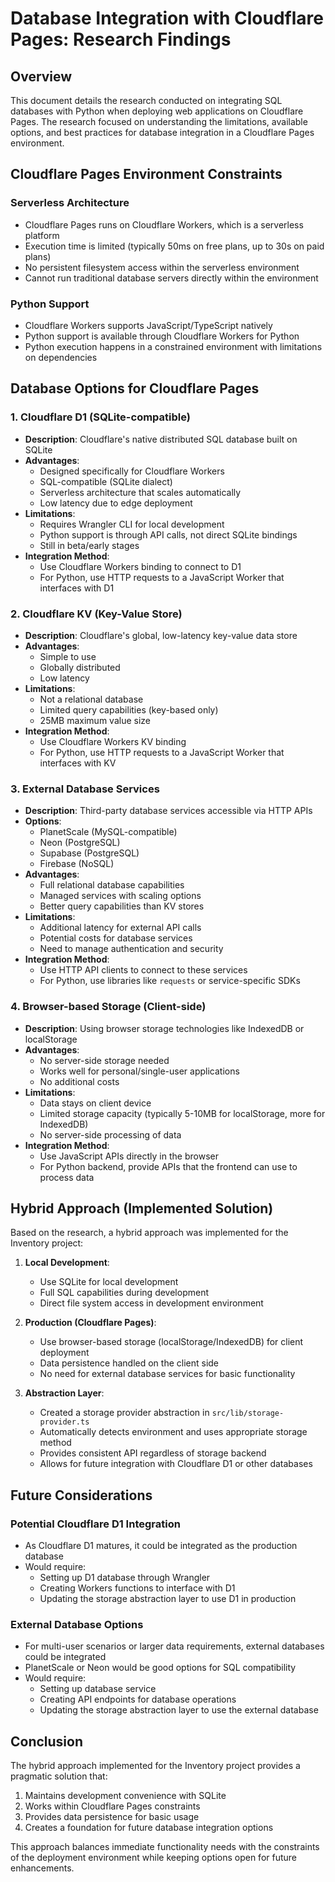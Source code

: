 # Database Integration with Cloudflare Pages: Research Findings

## Overview

This document details the research conducted on integrating SQL databases with Python when deploying web applications on Cloudflare Pages. The research focused on understanding the limitations, available options, and best practices for database integration in a Cloudflare Pages environment.

## Cloudflare Pages Environment Constraints

### Serverless Architecture
- Cloudflare Pages runs on Cloudflare Workers, which is a serverless platform
- Execution time is limited (typically 50ms on free plans, up to 30s on paid plans)
- No persistent filesystem access within the serverless environment
- Cannot run traditional database servers directly within the environment

### Python Support
- Cloudflare Workers supports JavaScript/TypeScript natively
- Python support is available through Cloudflare Workers for Python
- Python execution happens in a constrained environment with limitations on dependencies

## Database Options for Cloudflare Pages

### 1. Cloudflare D1 (SQLite-compatible)
- **Description**: Cloudflare's native distributed SQL database built on SQLite
- **Advantages**:
  - Designed specifically for Cloudflare Workers
  - SQL-compatible (SQLite dialect)
  - Serverless architecture that scales automatically
  - Low latency due to edge deployment
- **Limitations**:
  - Requires Wrangler CLI for local development
  - Python support is through API calls, not direct SQLite bindings
  - Still in beta/early stages
- **Integration Method**: 
  - Use Cloudflare Workers binding to connect to D1
  - For Python, use HTTP requests to a JavaScript Worker that interfaces with D1

### 2. Cloudflare KV (Key-Value Store)
- **Description**: Cloudflare's global, low-latency key-value data store
- **Advantages**:
  - Simple to use
  - Globally distributed
  - Low latency
- **Limitations**:
  - Not a relational database
  - Limited query capabilities (key-based only)
  - 25MB maximum value size
- **Integration Method**:
  - Use Cloudflare Workers KV binding
  - For Python, use HTTP requests to a JavaScript Worker that interfaces with KV

### 3. External Database Services
- **Description**: Third-party database services accessible via HTTP APIs
- **Options**:
  - PlanetScale (MySQL-compatible)
  - Neon (PostgreSQL)
  - Supabase (PostgreSQL)
  - Firebase (NoSQL)
- **Advantages**:
  - Full relational database capabilities
  - Managed services with scaling options
  - Better query capabilities than KV stores
- **Limitations**:
  - Additional latency for external API calls
  - Potential costs for database services
  - Need to manage authentication and security
- **Integration Method**:
  - Use HTTP API clients to connect to these services
  - For Python, use libraries like `requests` or service-specific SDKs

### 4. Browser-based Storage (Client-side)
- **Description**: Using browser storage technologies like IndexedDB or localStorage
- **Advantages**:
  - No server-side storage needed
  - Works well for personal/single-user applications
  - No additional costs
- **Limitations**:
  - Data stays on client device
  - Limited storage capacity (typically 5-10MB for localStorage, more for IndexedDB)
  - No server-side processing of data
- **Integration Method**:
  - Use JavaScript APIs directly in the browser
  - For Python backend, provide APIs that the frontend can use to process data

## Hybrid Approach (Implemented Solution)

Based on the research, a hybrid approach was implemented for the Inventory project:

1. **Local Development**: 
   - Use SQLite for local development
   - Full SQL capabilities during development
   - Direct file system access in development environment

2. **Production (Cloudflare Pages)**:
   - Use browser-based storage (localStorage/IndexedDB) for client deployment
   - Data persistence handled on the client side
   - No need for external database services for basic functionality

3. **Abstraction Layer**:
   - Created a storage provider abstraction in `src/lib/storage-provider.ts`
   - Automatically detects environment and uses appropriate storage method
   - Provides consistent API regardless of storage backend
   - Allows for future integration with Cloudflare D1 or other databases

## Future Considerations

### Potential Cloudflare D1 Integration
- As Cloudflare D1 matures, it could be integrated as the production database
- Would require:
  - Setting up D1 database through Wrangler
  - Creating Workers functions to interface with D1
  - Updating the storage abstraction layer to use D1 in production

### External Database Options
- For multi-user scenarios or larger data requirements, external databases could be integrated
- PlanetScale or Neon would be good options for SQL compatibility
- Would require:
  - Setting up database service
  - Creating API endpoints for database operations
  - Updating the storage abstraction layer to use the external database

## Conclusion

The hybrid approach implemented for the Inventory project provides a pragmatic solution that:
1. Maintains development convenience with SQLite
2. Works within Cloudflare Pages constraints
3. Provides data persistence for basic usage
4. Creates a foundation for future database integration options

This approach balances immediate functionality needs with the constraints of the deployment environment while keeping options open for future enhancements.

